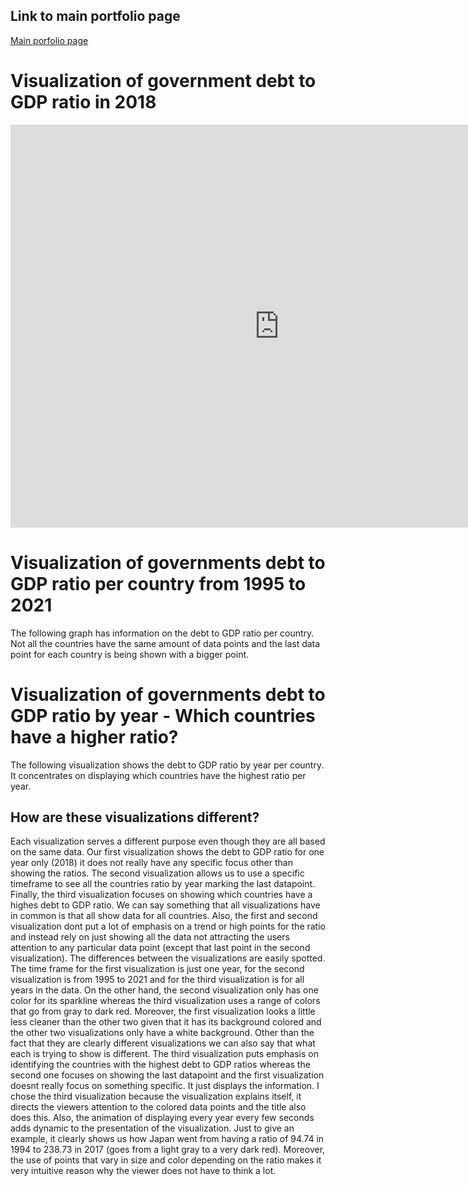 ## Link to main portfolio page
[Main porfolio page](https://oscardavidmi.github.io/Benavides-portfolio/)


# Visualization of government debt to GDP ratio in 2018
<iframe src="https://data.oecd.org/chart/6Sab" width="860" height="645" style="border: 0" mozallowfullscreen="true" webkitallowfullscreen="true" allowfullscreen="true"><a href="https://data.oecd.org/chart/6Sab" target="_blank">OECD Chart: General government debt, Total, % of GDP, Annual, 2018</a></iframe>

# Visualization of governments debt to GDP ratio per country from 1995 to 2021
The following graph has information on the debt to GDP ratio per country. Not all the countries have the same amount of data points and the last data
point for each country is being shown with a bigger point.

<div class="flourish-embed flourish-chart" data-src="visualisation/11713087"><script src="https://public.flourish.studio/resources/embed.js"></script></div>

# Visualization of governments debt to GDP ratio by year - Which countries have a higher ratio?
The following visualization shows the debt to GDP ratio by year per country. It concentrates on displaying which countries have the highest ratio per year.

<div class="flourish-embed flourish-scatter" data-src="visualisation/11720060"><script src="https://public.flourish.studio/resources/embed.js"></script></div>

## How are these visualizations different?
Each visualization serves a different purpose even though they are all based on the same data. Our first visualization shows the debt to GDP ratio for one year only (2018) it does not really have any specific focus other than showing the ratios. The second visualization allows us to use a specific timeframe to see all the countries ratio by year marking the last datapoint. Finally, the third visualization focuses on showing which countries have a highes debt to GDP ratio.
We can say something that all visualizations have in common is that all show data for all countries. Also, the first and second visualization dont put a lot of emphasis on a trend or high points for the ratio and instead rely on just showing all the data not attracting the users attention to any particular data point (except that last point in the second visualization). 
The differences between the visualizations are easily spotted. The time frame for the first visualization is just one year, for the second visualization is from 1995 to 2021 and for the third visualization is for all years in the data. On the other hand, the second visualization only has one color for its sparkline whereas the third visualization uses a range of colors that go from gray to dark red. Moreover, the first visualization looks a little less cleaner than the other two given that it has its background colored and the other two visualizations only have a white background. Other than the fact that they are clearly different visualizations we can also say that what each is trying to show is different. The third visualization puts emphasis on identifying the countries with the highest debt to GDP ratios whereas the second one focuses on showing the last datapoint and the first visualization doesnt really focus on something specific. It just displays the information.
I chose the third visualization because the visualization explains itself, it directs the viewers attention to the colored data points and the title also does this. Also, the animation of displaying every year every few seconds adds dynamic to the presentation of the visualization. Just to give an example, it clearly shows us how Japan went from having a ratio of 94.74 in 1994 to 238.73 in 2017 (goes from a light gray to a very dark red). Moreover, the use of points that vary in size and color depending on the ratio makes it very intuitive reason why the viewer does not have to think a lot. 
